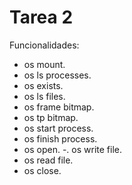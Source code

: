 # Tarea 2
Funcionalidades:
- os mount.
- os ls processes.
- os exists.
- os ls files.
- os frame bitmap.
- os tp bitmap.
- os start process.
- os finish process.
- os open.
-. os write file.
- os read file.
- os close.
